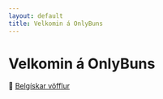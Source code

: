 ```yaml
---
layout: default
title: Velkomin á OnlyBuns
---
```


# Velkomin á OnlyBuns

🧇 [Belgískar vöfflur](waffles.md)
